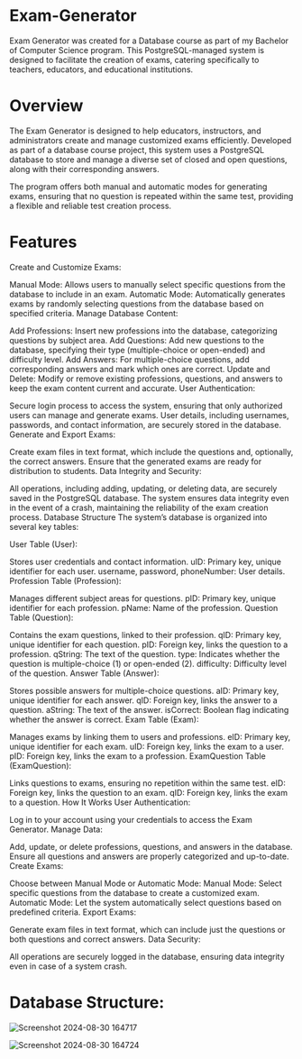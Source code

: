 # Exam-Generator
Exam Generator was created for a Database course as part of my Bachelor of Computer Science program. This PostgreSQL-managed system is designed to facilitate the creation of exams, catering specifically to teachers, educators, and educational institutions.

# Overview
The Exam Generator is designed to help educators, instructors, and administrators create and manage customized exams efficiently. Developed as part of a database course project, this system uses a PostgreSQL database to store and manage a diverse set of closed and open questions, along with their corresponding answers.

The program offers both manual and automatic modes for generating exams, ensuring that no question is repeated within the same test, providing a flexible and reliable test creation process.

# Features
Create and Customize Exams:

Manual Mode: Allows users to manually select specific questions from the database to include in an exam.
Automatic Mode: Automatically generates exams by randomly selecting questions from the database based on specified criteria.
Manage Database Content:

Add Professions: Insert new professions into the database, categorizing questions by subject area.
Add Questions: Add new questions to the database, specifying their type (multiple-choice or open-ended) and difficulty level.
Add Answers: For multiple-choice questions, add corresponding answers and mark which ones are correct.
Update and Delete: Modify or remove existing professions, questions, and answers to keep the exam content current and accurate.
User Authentication:

Secure login process to access the system, ensuring that only authorized users can manage and generate exams.
User details, including usernames, passwords, and contact information, are securely stored in the database.
Generate and Export Exams:

Create exam files in text format, which include the questions and, optionally, the correct answers.
Ensure that the generated exams are ready for distribution to students.
Data Integrity and Security:

All operations, including adding, updating, or deleting data, are securely saved in the PostgreSQL database.
The system ensures data integrity even in the event of a crash, maintaining the reliability of the exam creation process.
Database Structure
The system’s database is organized into several key tables:

User Table (User):

Stores user credentials and contact information.
uID: Primary key, unique identifier for each user.
username, password, phoneNumber: User details.
Profession Table (Profession):

Manages different subject areas for questions.
pID: Primary key, unique identifier for each profession.
pName: Name of the profession.
Question Table (Question):

Contains the exam questions, linked to their profession.
qID: Primary key, unique identifier for each question.
pID: Foreign key, links the question to a profession.
qString: The text of the question.
type: Indicates whether the question is multiple-choice (1) or open-ended (2).
difficulty: Difficulty level of the question.
Answer Table (Answer):

Stores possible answers for multiple-choice questions.
aID: Primary key, unique identifier for each answer.
qID: Foreign key, links the answer to a question.
aString: The text of the answer.
isCorrect: Boolean flag indicating whether the answer is correct.
Exam Table (Exam):

Manages exams by linking them to users and professions.
eID: Primary key, unique identifier for each exam.
uID: Foreign key, links the exam to a user.
pID: Foreign key, links the exam to a profession.
ExamQuestion Table (ExamQuestion):

Links questions to exams, ensuring no repetition within the same test.
eID: Foreign key, links the question to an exam.
qID: Foreign key, links the exam to a question.
How It Works
User Authentication:

Log in to your account using your credentials to access the Exam Generator.
Manage Data:

Add, update, or delete professions, questions, and answers in the database.
Ensure all questions and answers are properly categorized and up-to-date.
Create Exams:

Choose between Manual Mode or Automatic Mode:
Manual Mode: Select specific questions from the database to create a customized exam.
Automatic Mode: Let the system automatically select questions based on predefined criteria.
Export Exams:

Generate exam files in text format, which can include just the questions or both questions and correct answers.
Data Security:

All operations are securely logged in the database, ensuring data integrity even in case of a system crash.

# Database Structure:

![Screenshot 2024-08-30 164717](https://github.com/user-attachments/assets/44b2fdf7-e6fa-470d-ad13-b5008db55c72)

![Screenshot 2024-08-30 164724](https://github.com/user-attachments/assets/a4803503-6112-4c64-9f8f-9b7a0d7bd2a0)


